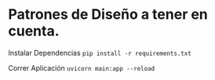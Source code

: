 # Patrones de Diseño a tener en cuenta.

Instalar Dependencias
`
pip install -r requirements.txt
`

Correr Aplicación
`
uvicorn main:app --reload
`